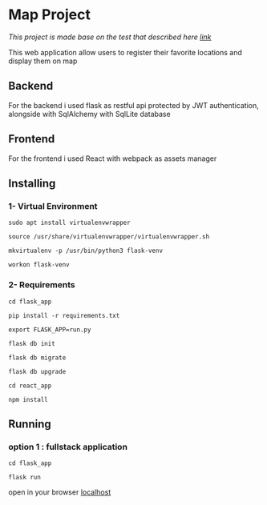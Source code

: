 # Map Project

_This project is made base on the test that described here
[link](https://docs.google.com/document/d/1LulF_IS3GU0vPo_mileXiJ6bLL-4dW3yxBDtIbhuLM4/edit?fbclid=IwAR1C8s7TDQxHBI4dIm9ZFXXfXwAhtgv0DMLS6O42rQURUCcS9ffHuGJV5ng)_

This web application allow users to register their favorite locations and display them on map

## Backend

For the backend i used flask as restful api protected by JWT authentication, alongside with SqlAlchemy with SqlLite database

## Frontend

For the frontend i used React with webpack as assets manager

## Installing

### 1- Virtual Environment

```
sudo apt install virtualenvwrapper
```

```
source /usr/share/virtualenvwrapper/virtualenvwrapper.sh
```

```
mkvirtualenv -p /usr/bin/python3 flask-venv
```

```
workon flask-venv
```

### 2- Requirements

```
cd flask_app
```

```
pip install -r requirements.txt
```

```
export FLASK_APP=run.py
```

```
flask db init
```

```
flask db migrate
```

```
flask db upgrade
```

```
cd react_app
```

```
npm install
```

## Running

### option 1 : fullstack application

```
cd flask_app
```

```
flask run
```

open in your browser [localhost](http://localhost:5000/)
